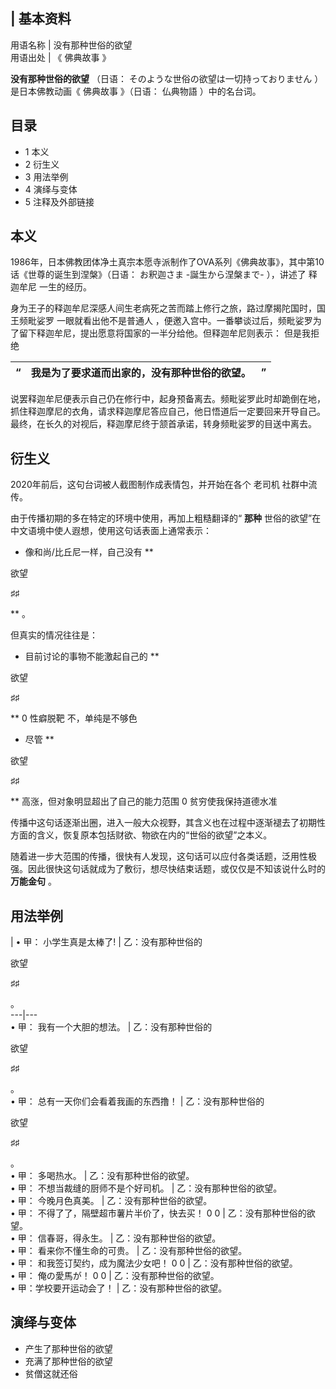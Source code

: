 |  **基本资料**  
---  
用语名称  |  没有那种世俗的欲望   
用语出处  |  《  佛典故事  》   
  
**没有那种世俗的欲望** （日语：  そのような世俗の欲望は一切持っておりません  ）是日本佛教动画《  佛典故事  》（日语：  仏典物語
）中的名台词。

##  目录

  * 1  本义 
  * 2  衍生义 
  * 3  用法举例 
  * 4  演绎与变体 
  * 5  注释及外部链接 

##  本义

1986年，日本佛教团体净土真宗本愿寺派制作了OVA系列《佛典故事》，其中第10话《世尊的诞生到涅槃》（日语：  お釈迦さま -誕生から涅槃まで-
），讲述了  释迦牟尼  一生的经历。

身为王子的释迦牟尼深感人间生老病死之苦而踏上修行之旅，路过摩揭陀国时，国王频毗娑罗  一眼就看出他不是普通人
，便邀入宫中。一番攀谈过后，频毗娑罗为了留下释迦牟尼，提出愿意将国家的一半分给他。但释迦牟尼则表示：  但是我拒绝

|  “  |  我是为了要求道而出家的，没有那种世俗的欲望。  |  ”   
---|---|---  
  
说罢释迦牟尼便表示自己仍在修行中，起身预备离去。频毗娑罗此时却跪倒在地，抓住释迦摩尼的衣角，请求释迦摩尼答应自己，他日悟道后一定要回来开导自己。最终，在长久的对视后，释迦摩尼终于颔首承诺，转身频毗娑罗的目送中离去。

##  衍生义

2020年前后，这句台词被人截图制作成表情包，并开始在各个  老司机  社群中流传。

由于传播初期的多在特定的环境中使用，再加上粗糙翻译的“ **那种** 世俗的欲望”在中文语境中使人遐想，使用这句话表面上通常表示：

  * 像和尚/比丘尼一样，自己没有 **

欲望

♯♯

** 。

但真实的情况往往是：

  * 目前讨论的事物不能激起自己的 **

欲望

♯♯

** 0  性癖脱靶  不，单纯是不够色

  * 尽管 **

欲望

♯♯

** 高涨，但对象明显超出了自己的能力范围  0  贫穷使我保持道德水准

传播中这句话逐渐出圈，进入一般大众视野，其含义也在过程中逐渐褪去了初期性方面的含义，恢复原本包括财欲、物欲在内的“世俗的欲望”之本义。

随着进一步大范围的传播，很快有人发现，这句话可以应付各类话题，泛用性极强。因此很快这句话就成为了敷衍，想尽快结束话题，或仅仅是不知该说什么时的
**万能金句** 。

##  用法举例

|  • 甲：  小学生真是太棒了!  |  乙：没有那种世俗的 

欲望

♯♯

。  
---|---  
• 甲：  我有一个大胆的想法。  |  乙：没有那种世俗的 

欲望

♯♯

。  
• 甲：  总有一天你们会看着我画的东西撸！  |  乙：没有那种世俗的 

欲望

♯♯

。  
• 甲：  多喝热水。  |  乙：没有那种世俗的欲望。   
• 甲：  不想当裁缝的厨师不是个好司机。  |  乙：没有那种世俗的欲望。   
• 甲：  今晚月色真美。  |  乙：没有那种世俗的欲望。   
• 甲：  不得了了，隔壁超市薯片半价了，快去买！  0  0  |  乙：没有那种世俗的欲望。   
• 甲：  信春哥，得永生。  |  乙：没有那种世俗的欲望。   
• 甲：  看来你不懂生命的可贵。  |  乙：没有那种世俗的欲望。   
• 甲：  和我签订契约，成为魔法少女吧！  0  0  |  乙：没有那种世俗的欲望。   
• 甲：  俺の愛馬が！  0  0  |  乙：没有那种世俗的欲望。   
• 甲：学校要开运动会了！  |  乙：没有那种世俗的欲望。   
  
##  演绎与变体

  * 产生了那种世俗的欲望 
  * 充满了那种世俗的欲望 
  * 贫僧这就还俗 

  